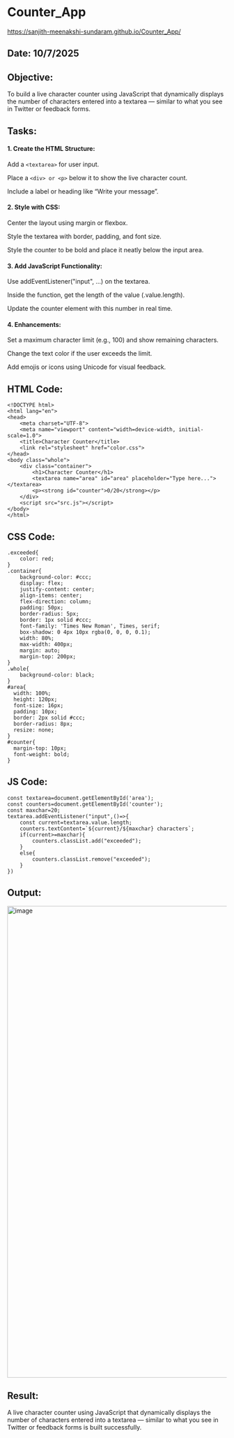 # Counter_App
https://sanjith-meenakshi-sundaram.github.io/Counter_App/

## Date: 10/7/2025
## Objective:
To build a live character counter using JavaScript that dynamically displays the number of characters entered into a textarea — similar to what you see in Twitter or feedback forms.

## Tasks:

#### 1. Create the HTML Structure:
Add a ```<textarea>``` for user input.

Place a ```<div> or <p>``` below it to show the live character count.

Include a label or heading like “Write your message”.

#### 2. Style with CSS:
Center the layout using margin or flexbox.

Style the textarea with border, padding, and font size.

Style the counter to be bold and place it neatly below the input area.

#### 3. Add JavaScript Functionality:
Use addEventListener("input", ...) on the textarea.

Inside the function, get the length of the value (.value.length).

Update the counter element with this number in real time.

#### 4. Enhancements:
Set a maximum character limit (e.g., 100) and show remaining characters.

Change the text color if the user exceeds the limit.

Add emojis or icons using Unicode for visual feedback.
## HTML Code:
```
<!DOCTYPE html>
<html lang="en">
<head>
    <meta charset="UTF-8">
    <meta name="viewport" content="width=device-width, initial-scale=1.0">
    <title>Character Counter</title>
    <link rel="stylesheet" href="color.css">
</head>
<body class="whole">
    <div class="container">
        <h1>Character Counter</h1>
        <textarea name="area" id="area" placeholder="Type here..."></textarea>
        <p><strong id="counter">0/20</strong></p>
    </div>
    <script src="src.js"></script>
</body>
</html>
```
## CSS Code:
```
.exceeded{
    color: red;
}
.container{
    background-color: #ccc;
    display: flex;
    justify-content: center;
    align-items: center;
    flex-direction: column;
    padding: 50px;
    border-radius: 5px;
    border: 1px solid #ccc;
    font-family: 'Times New Roman', Times, serif;
    box-shadow: 0 4px 10px rgba(0, 0, 0, 0.1);
    width: 80%;
    max-width: 400px;
    margin: auto;
    margin-top: 200px;
}
.whole{
    background-color: black;
}
#area{
  width: 100%;
  height: 120px;
  font-size: 16px;
  padding: 10px;
  border: 2px solid #ccc;
  border-radius: 8px;
  resize: none;
}
#counter{
  margin-top: 10px;
  font-weight: bold;
}
```
## JS Code:
```
const textarea=document.getElementById('area');
const counters=document.getElementById('counter');
const maxchar=20;
textarea.addEventListener("input",()=>{
    const current=textarea.value.length;
    counters.textContent=`${current}/${maxchar} characters`;
    if(current>=maxchar){
        counters.classList.add("exceeded");
    }
    else{
        counters.classList.remove("exceeded");
    }
})
```
## Output:
<img width="1920" height="1080" alt="image" src="https://github.com/user-attachments/assets/dcd24697-50be-4f72-a5e0-6f83fc61477e" />


## Result:
A live character counter using JavaScript that dynamically displays the number of characters entered into a textarea — similar to what you see in Twitter or feedback forms is built successfully.
